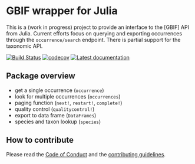 # GBIF wrapper for Julia

This is a (work in progress) project to provide an interface to the [GBIF] API
from Julia. Current efforts focus on querying and exporting occurrences through
the `occurrence/search` endpoint. There is partial support for the taxonomic
API.

[![Build Status](https://travis-ci.org/EcoJulia/GBIF.jl.svg?branch=master)](https://travis-ci.org/EcoJulia/GBIF.jl)
[![codecov](https://codecov.io/gh/EcoJulia/GBIF.jl/branch/master/graph/badge.svg)](https://codecov.io/gh/EcoJulia/GBIF.jl)
[![Latest documentation](https://img.shields.io/badge/documentation-latest-blue.svg)](https://ecojulia.github.io/GBIF.jl/latest/)

## Package overview

- get a single occurrence (`occurrence`)
- look for multiple occurrences (`occurrences`)
- paging function (`next!`, `restart!`, `complete!`)
- quality control (`qualitycontrol!`)
- export to data frame (`DataFrames`)
- species and taxon lookup (`species`)

## How to contribute

Please read the [Code of Conduct][CoC] and the [contributing guidelines][contr].

[CoC]: https://github.com/EcoJulia/GBIF.jl/blob/master/CODE_OF_CONDUCT.md
[contr]: https://github.com/EcoJulia/GBIF.jl/blob/master/CONTRIBUTING.md
